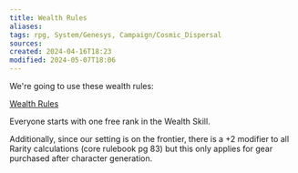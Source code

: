 ```yaml
---
title: Wealth Rules
aliases: 
tags: rpg, System/Genesys, Campaign/Cosmic_Dispersal 
sources:
created: 2024-04-16T18:23
modified: 2024-05-07T18:06
---
```


We're going to use these wealth rules:

[Wealth Rules](https://drivethrurpg.com/en/product/345921/wealth-a-ruleset-for-funds-and-commerce-in-genesys)

Everyone starts with one free rank in the Wealth Skill.

Additionally, since our setting is on the frontier, there is a +2 modifier to all Rarity calculations  (core rulebook pg 83) but this only applies for gear purchased after character generation. 
